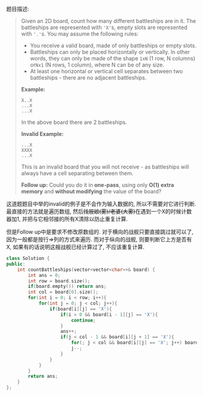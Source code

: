 题目描述:

> Given an 2D board, count how many different battleships are in it. The battleships are represented with `'X'`s, empty slots are represented with `'.'`s. You may assume the following rules:
>
> - You receive a valid board, made of only battleships or empty slots.
> - Battleships can only be placed horizontally or vertically. In other words, they can only be made of the shape `1xN` (1 row, N columns) or`Nx1` (N rows, 1 column), where N can be of any size.
> - At least one horizontal or vertical cell separates between two battleships - there are no adjacent battleships.
>
> **Example:**
>
> ```
> X..X
> ...X
> ...X
>
> ```
>
> In the above board there are 2 battleships.
>
> **Invalid Example:**
>
> ```
> ...X
> XXXX
> ...X
>
> ```
>
> This is an invalid board that you will not receive - as battleships will always have a cell separating between them.
>
> **Follow up:**
> Could you do it in **one-pass**, using only **O(1) extra memory** and **without modifying** the value of the board?

这道题题目中举的invalid的例子是不会作为输入数据的, 所以不需要对它进行判断. 最直接的方法就是遍历数组, 然后~~找舰娘(雾)/老婆(大雾)~~在遇到一个X的时候计数器加1, 并把与它相邻接的所有X清除以防止重复计算. 

但是Follow up中是要求不修改原数组的. 对于横向的战舰只要直接跳过就可以了, 因为一般都是按行=>列的方式来遍历. 而对于纵向的战舰, 则要判断它上方是否有X, 如果有的话说明这艘战舰已经计算过了, 不应该重复计算.

```c++
class Solution {
public:
    int countBattleships(vector<vector<char>>& board) {
        int ans = 0;
        int row = board.size();
        if(board.empty()) return ans;
        int col = board[0].size();
        for(int i = 0; i < row; i++){
            for(int j = 0; j < col; j++){
                if(board[i][j] == 'X'){
                    if(i > 0 && board[i - 1][j] == 'X'){
                        continue;
                    }
                    ans++;
                    if(j < col - 1 && board[i][j + 1] == 'X'){
                        for(; j < col && board[i][j] == 'X'; j++) board[i][j] = '.';
                        j--;
                    }
                }
            }
        }
        return ans;
    }
};
```

